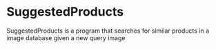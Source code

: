 # SuggestedProducts
SuggestedProducts is a program that searches for similar products in a image database given a new query image
